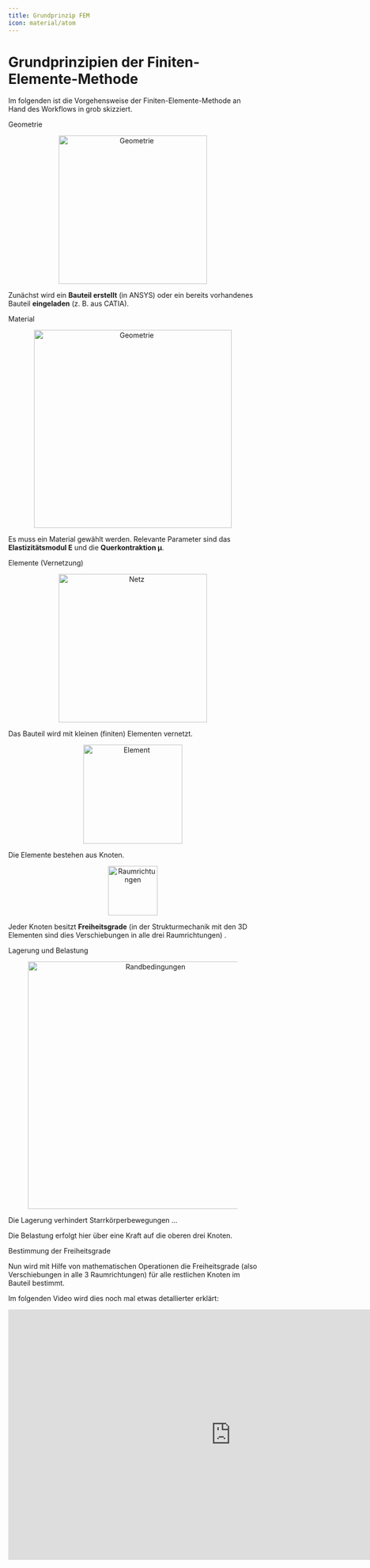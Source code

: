 ```yaml
---
title: Grundprinzip FEM
icon: material/atom
---
```


# Grundprinzipien der Finiten-Elemente-Methode

Im folgenden ist die Vorgehensweise der Finiten-Elemente-Methode an Hand des Workflows in grob skizziert.

<div class="steps">

  <div class="step">
    <p class="step-title" role="heading" aria-level="2">Geometrie</p>
    <figure style="text-align:center;">
      <img src="/P1_Einfuehrung/01_Grundlagen/images/Geometrie.png" alt="Geometrie" width="300">
    </figure>
    <p>Zunächst wird ein <strong>Bauteil erstellt</strong> (in ANSYS) oder ein bereits vorhandenes Bauteil <strong>eingeladen</strong> (z. B. aus CATIA).</p>
  </div>

  <div class="step">
    <p class="step-title" role="heading" aria-level="2">Material</p>
    <figure style="text-align:center;">
      <img src="/P1_Einfuehrung/01_Grundlagen/images/Material.png" alt="Geometrie" width="400">
    </figure>    <p>Es muss ein Material gewählt werden. Relevante Parameter sind das <strong>Elastizitätsmodul E</strong> und die <strong>Querkontraktion μ</strong>.</p>
  </div>

  <div class="step">
    <p class="step-title" role="heading" aria-level="2">Elemente (Vernetzung)</p>
    <figure style="text-align:center;">
      <img src="/P1_Einfuehrung/01_Grundlagen/images/Netz.png" alt="Netz" width="300">
    </figure>
    <p>Das Bauteil wird mit kleinen (finiten) Elementen vernetzt.</p>
    <figure style="text-align:center;">
      <img src="/P1_Einfuehrung/01_Grundlagen/images/Element.png" alt="Element" width="200">
    </figure>
    <p>Die Elemente bestehen aus Knoten.</p>
    <figure style="text-align:center;">
      <img src="/P1_Einfuehrung/01_Grundlagen/images/Raumrichtungen.png" alt="Raumrichtungen" width="100">
    </figure>
    <p>Jeder Knoten besitzt <strong>Freiheitsgrade</strong> (in der Strukturmechanik mit den 3D Elementen sind dies Verschiebungen in alle drei Raumrichtungen) .</p>
 </div>

  <div class="step">
    <p class="step-title" role="heading" aria-level="2">Lagerung und Belastung</p>
    <figure style="text-align:center;">
      <img src="/P1_Einfuehrung/01_Grundlagen/images/Randbedingungen.png" alt="Randbedingungen" width="500">
    </figure>
    <p>Die Lagerung verhindert Starrkörperbewegungen …</p>
    <p>Die Belastung erfolgt hier über eine Kraft auf die oberen drei Knoten.</p>
  </div>

  <div class="step">
    <p class="step-title" role="heading" aria-level="2">Bestimmung der Freiheitsgrade</p>
    <p>Nun wird mit Hilfe von mathematischen Operationen die Freiheitsgrade (also Verschiebungen in alle 3 Raumrichtungen) für alle restlichen Knoten im Bauteil bestimmt.</p>
  </div>

</div>

Im folgenden Video wird dies noch mal etwas detallierter erklärt:

<iframe width="900" height="506" src="https://www.youtube.com/embed/GHjopp47vvQ?si=Nn-hbm2-wN2xcWhx" title="YouTube video player" frameborder="0" allow="accelerometer; autoplay; clipboard-write; encrypted-media; gyroscope; picture-in-picture; web-share" referrerpolicy="strict-origin-when-cross-origin" allowfullscreen></iframe>

